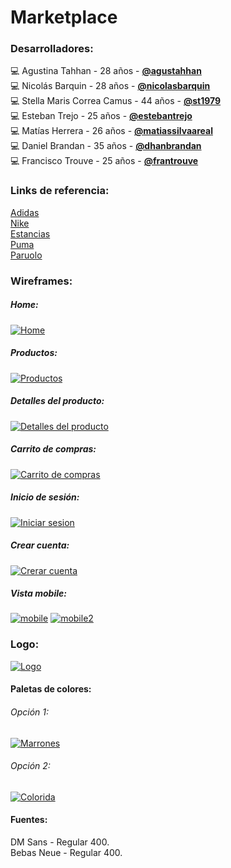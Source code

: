 # Marketplace
### Desarrolladores:
💻 Agustina Tahhan - 28 años - <strong>[@agustahhan](https://github.com/agustinatahhan "@agustahhan")</strong>
<br>
💻 Nicolás Barquin - 28 años - <strong>[@nicolasbarquin](https://github.com/NicolasBarquin "@nicolasbarquin")</strong>
<br>
💻 Stella Maris Correa Camus - 44 años - <strong>[@st1979](https://github.com/st1979 "@st1979")</strong>
<br>
💻 Esteban Trejo - 25 años - <strong>[@estebantrejo](https://github.com/EstebanTrejo "@estebantrejo")</strong>
<br>
💻 Matías Herrera - 26 años - <strong>[@matiassilvaareal](https://github.com/MatiasSilvaAreal "@matiassilvaareal")</strong>
<br>
💻 Daniel Brandan - 35 años - <strong> [@dhanbrandan](https://github.com/DhanBrandan "@dhanbrandan")</strong>
<br>
💻 Francisco Trouve - 25 años - <strong> [@frantrouve](https://github.com/frantrouve "@frantrouve")</strong>
<br>

### Links de referencia:
[Adidas](https://www.adidas.com.ar/?cm_mmc=AdieSEM_Google-_-Trademark-adidas-General-B-Exact-_-Trademark-adidas-X-General-_-adidas-_--_-dv:eCom-_-cm_mmca1=AR-_-cm_mmc2=&-_-ds_kid=43700041731365975-_-&-_-ds_agid=58700004850253847&af_reengagement_window=30d&is_retargeting=true&pid=googleadwords_temp&c=Trademark-adidas-General-B-Exact&af_channel=Search&&&gclid=CjwKCAjwvrOpBhBdEiwAR58-3PRTL61KHFiGOTVGJ8LFmZb_a9s5fRPWP0lIN5Awthn5FBdHOYY0oxoCZ9EQAvD_BwE&gclsrc=aw.ds "Adidas")
<br>
[Nike](https://www.nike.com.ar/?gclid=CjwKCAjwvrOpBhBdEiwAR58-3E6xRWSEakTeiPDNPiBgV6oAbpJMKTF_Cif6rtMoEodI9fdqWBc-LxoCh3QQAvD_BwE "Nike")
<br>
[Estancias](https://estanciaschiripa.com.ar/?gclid=CjwKCAjwvrOpBhBdEiwAR58-3C7OM8nwwzIPbJIzg0xTQcguhF14lDUEC5CQbf9Cv9JMs7zs_lVHFxoC7cwQAvD_BwE "Estancias")
<br>
[Puma](https://ar.puma.com/?utm_source=GGL&utm_medium=BS&gclid=CjwKCAjwvrOpBhBdEiwAR58-3Lr7blacKIRkMsfiX-XrH6GjauSPibyfsrf1RacUq-y5mbVmQTQZYBoCPE4QAvD_BwE "Puma")
<br>
[Paruolo](https://www.paruolo.com.ar/anticipo-ss24.html?gclid=CjwKCAjwvrOpBhBdEiwAR58-3N3wsdJQ1SM3-6S2ftg2YpRFIzvrdYhL_eZT7-zPWnHxq0J9hcRqHRoCwBAQAvD_BwE "Paruolo")

### Wireframes:
##### Home:
[![Home](https://res.cloudinary.com/dojqllm76/image/upload/v1697498955/Marketplace-digitalhouse/Home_usdg4u.png "Home")](https://res.cloudinary.com/dojqllm76/image/upload/v1697498955/Marketplace-digitalhouse/Home_usdg4u.png "Home")
##### Productos:
[![Productos](https://res.cloudinary.com/dojqllm76/image/upload/v1697498955/Marketplace-digitalhouse/Productos_eqe4bc.png "Productos")](https://res.cloudinary.com/dojqllm76/image/upload/v1697498955/Marketplace-digitalhouse/Productos_eqe4bc.png "Productos")
##### Detalles del producto:
[![Detalles del producto](https://res.cloudinary.com/dojqllm76/image/upload/v1697500115/Marketplace-digitalhouse/Detalle_de_producto_1_y3r3es.png "Detalles del producto")](https://res.cloudinary.com/dojqllm76/image/upload/v1697500115/Marketplace-digitalhouse/Detalle_de_producto_1_y3r3es.png "Detalles del producto")
##### Carrito de compras:
[![Carrito de compras](https://res.cloudinary.com/dojqllm76/image/upload/v1697498954/Marketplace-digitalhouse/Carrito_compras_wz05zl.png "Carrito de compras")](https://res.cloudinary.com/dojqllm76/image/upload/v1697498954/Marketplace-digitalhouse/Carrito_compras_wz05zl.png "Carrito de compras")
##### Inicio de sesión:
[![Iniciar sesion](https://res.cloudinary.com/dojqllm76/image/upload/v1697498954/Marketplace-digitalhouse/Formulario_ingreso_x2u5ho.png "Iniciar sesion")](https://res.cloudinary.com/dojqllm76/image/upload/v1697498954/Marketplace-digitalhouse/Formulario_ingreso_x2u5ho.png "Iniciar sesion")
##### Crear cuenta:
[![Crerar cuenta](https://res.cloudinary.com/dojqllm76/image/upload/v1697498954/Marketplace-digitalhouse/Crear_cuenta_msojqy.png "Crerar cuenta")](https://res.cloudinary.com/dojqllm76/image/upload/v1697498954/Marketplace-digitalhouse/Crear_cuenta_msojqy.png "Crerar cuenta")
##### Vista mobile:
[![mobile](https://res.cloudinary.com/dojqllm76/image/upload/v1697498955/Marketplace-digitalhouse/Wireframe_-_1_jz3gbf.png "mobile")](https://res.cloudinary.com/dojqllm76/image/upload/v1697498955/Marketplace-digitalhouse/Wireframe_-_1_jz3gbf.png "mobile")
[![mobile2](https://res.cloudinary.com/dojqllm76/image/upload/v1697498955/Marketplace-digitalhouse/Wireframe_-_2_qgzcfd.png "mobile2")](https://res.cloudinary.com/dojqllm76/image/upload/v1697498955/Marketplace-digitalhouse/Wireframe_-_2_qgzcfd.png "mobile2")

### Logo:

[![Logo](https://res.cloudinary.com/dojqllm76/image/upload/v1697498400/Logo_Marketplace_y6gbed.png "Logo")](https://res.cloudinary.com/dojqllm76/image/upload/v1697498400/Logo_Marketplace_y6gbed.png "Logo")

#### Paletas de colores:
###### Opción 1:
[![Marrones](https://res.cloudinary.com/dojqllm76/image/upload/v1697639154/Marketplace-digitalhouse/Natural_Color_Palettes_Inspirations_-_Sienna_ogjre0.jpg "Marrones")](https://res.cloudinary.com/dojqllm76/image/upload/v1697639154/Marketplace-digitalhouse/Natural_Color_Palettes_Inspirations_-_Sienna_ogjre0.jpg "Marrones")

###### Opción 2:
[![Colorida](https://res.cloudinary.com/dojqllm76/image/upload/v1697639154/Marketplace-digitalhouse/Our_top_tips_for_choosing_your_brand_s_new_colour_palette_Studio_Pie___Joyful_Branding_and_Web_Design_rnssqw.jpg "Colorida")](https://res.cloudinary.com/dojqllm76/image/upload/v1697639154/Marketplace-digitalhouse/Our_top_tips_for_choosing_your_brand_s_new_colour_palette_Studio_Pie___Joyful_Branding_and_Web_Design_rnssqw.jpg "Colorida")

#### Fuentes:
DM Sans - Regular 400.
<br>
Bebas Neue - Regular 400.
